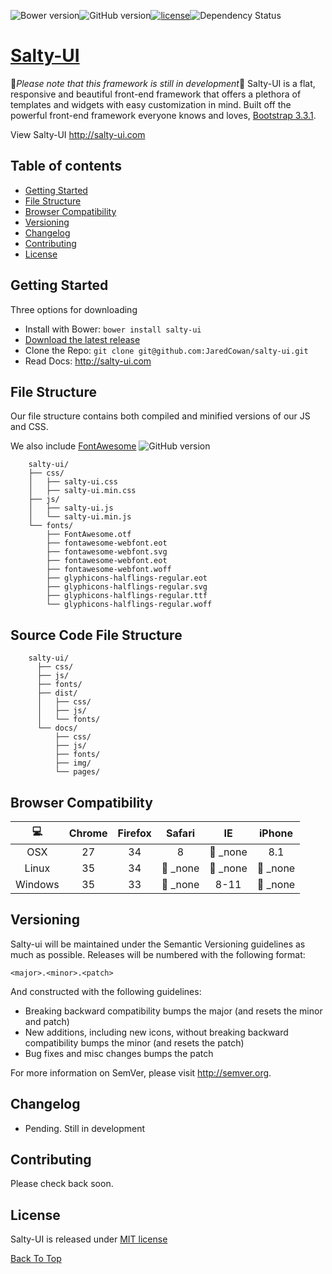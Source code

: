![Bower version](https://badge.fury.io/bo/salty-ui.svg)![GitHub version](https://badge.fury.io/gh/jaredcowan%2Fsalty-ui.svg)[![license](http://img.shields.io/badge/license-MIT-brightgreen.svg)](License)![Dependency Status](https://david-dm.org/cdnjs/cdnjs.svg?theme=shields.io)

# [Salty-UI](http://salty-ui.com)
:loudspeaker:*Please note that this framework is still in development*:loudspeaker:
Salty-UI is a flat, responsive and beautiful front-end framework that offers a plethora of templates and widgets with easy customization in mind. Built off the powerful front-end framework everyone knows and loves, [Bootstrap 3.3.1](https://github.com/twbs/bootstrap).

View Salty-UI http://salty-ui.com

## Table of contents

- [Getting Started](#getting-started)
- [File Structure](#file-structure)
- [Browser Compatibility](#browser-compatibility)
- [Versioning](#versioning)
- [Changelog](#changelog)
- [Contributing](#contributing)
- [License](#license)

## Getting Started
Three options for downloading

 - Install with Bower: `bower install salty-ui`
 - [Download the latest release](https://github.com/jaredcowan/salty-ui/archive/v0.1.0.zip)
 - Clone the Repo: `git clone git@github.com:JaredCowan/salty-ui.git`
 - Read Docs: http://salty-ui.com

## File Structure

Our file structure contains both compiled and minified versions of our JS and CSS. 

We also include [FontAwesome](https://github.com/FortAwesome/Font-Awesome) ![GitHub version](https://badge.fury.io/gh/FortAwesome%2Ffont-awesome.svg)

```
    salty-ui/
    ├── css/
    │   ├── salty-ui.css
    │   ├── salty-ui.min.css
    ├── js/
    │   ├── salty-ui.js
    │   └── salty-ui.min.js
    └── fonts/
        ├── FontAwesome.otf
        ├── fontawesome-webfont.eot
        ├── fontawesome-webfont.svg
        ├── fontawesome-webfont.eot
        ├── fontawesome-webfont.woff
        ├── glyphicons-halflings-regular.eot
        ├── glyphicons-halflings-regular.svg
        ├── glyphicons-halflings-regular.ttf
        └── glyphicons-halflings-regular.woff
```

## Source Code File Structure

```
    salty-ui/
      ├── css/
      ├── js/
      ├── fonts/
      ├── dist/
      │   ├── css/
      │   ├── js/
      │   └── fonts/
      └── docs/
          ├── css/
          ├── js/
          ├── fonts/
          ├── img/
          └── pages/
```

## Browser Compatibility

| :computer: | Chrome  | Firefox | Safari                | IE                  | iPhone             |
| :--------: | :-----: | :-----: | :-------------------: | :-----------------: | :----------------: |
| OSX        | 27      | 34      | 8                     | :red_circle: _none  | 8.1                |
| Linux      | 35      | 34      | :red_circle: _none    | :red_circle: _none  | :red_circle: _none |
| Windows    | 35      | 33      | :red_circle: _none    | 8-11                | :red_circle: _none |

## Versioning

Salty-ui will be maintained under the Semantic Versioning guidelines as much as possible. Releases will be numbered
with the following format:

`<major>.<minor>.<patch>`

And constructed with the following guidelines:

* Breaking backward compatibility bumps the major (and resets the minor and patch)
* New additions, including new icons, without breaking backward compatibility bumps the minor (and resets the patch)
* Bug fixes and misc changes bumps the patch

For more information on SemVer, please visit http://semver.org.

## Changelog
 - Pending. Still in development

## Contributing

Please check back soon.

## License

Salty-UI is released under [MIT license](License)

[Back To Top](#table-of-contents)